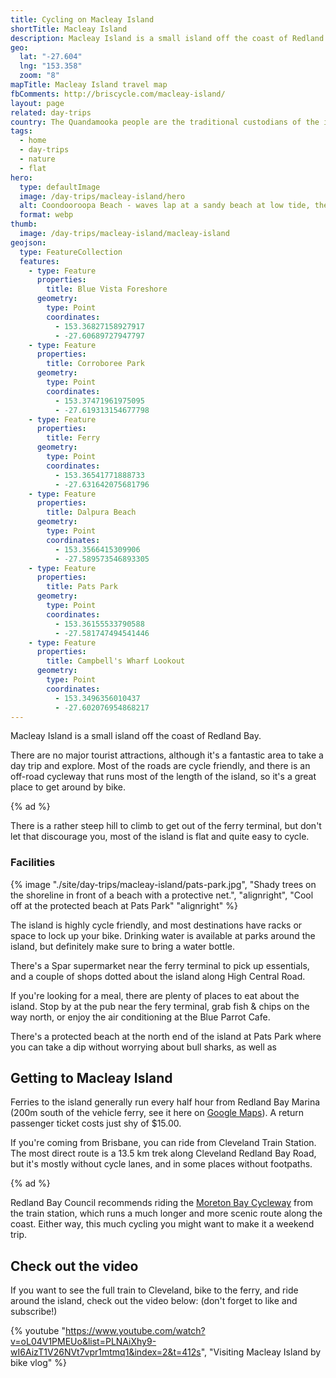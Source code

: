 ```yaml
---
title: Cycling on Macleay Island
shortTitle: Macleay Island
description: Macleay Island is a small island off the coast of Redland Bay.
geo:
  lat: "-27.604"
  lng: "153.358"
  zoom: "8"
mapTitle: Macleay Island travel map
fbComments: http://briscycle.com/macleay-island/
layout: page
related: day-trips
country: The Quandamooka people are the traditional custodians of the islands of we now call Moreton Bay.
tags:
  - home
  - day-trips
  - nature
  - flat
hero:
  type: defaultImage
  image: /day-trips/macleay-island/hero
  alt: Coondooroopa Beach - waves lap at a sandy beach at low tide, there are beach shacks on the shore and trees stretching in the distance. Nobody is around.
  format: webp
thumb:
  image: /day-trips/macleay-island/macleay-island
geojson:
  type: FeatureCollection
  features:
    - type: Feature
      properties:
        title: Blue Vista Foreshore
      geometry:
        type: Point
        coordinates:
          - 153.36827158927917
          - -27.60689727947797
    - type: Feature
      properties:
        title: Corroboree Park
      geometry:
        type: Point
        coordinates:
          - 153.37471961975095
          - -27.619313154677798
    - type: Feature
      properties:
        title: Ferry
      geometry:
        type: Point
        coordinates:
          - 153.36541771888733
          - -27.631642075681796
    - type: Feature
      properties:
        title: Dalpura Beach
      geometry:
        type: Point
        coordinates:
          - 153.3566415309906
          - -27.589573546893305
    - type: Feature
      properties:
        title: Pats Park
      geometry:
        type: Point
        coordinates:
          - 153.36155533790588
          - -27.581747494541446
    - type: Feature
      properties:
        title: Campbell's Wharf Lookout
      geometry:
        type: Point
        coordinates:
          - 153.3496356010437
          - -27.602076954868217
---
```


Macleay Island is a small island off the coast of Redland Bay.

There are no major tourist attractions, although it's a fantastic area to take a day trip and explore. Most of the roads are cycle friendly, and there is an off-road cycleway that runs most of the length of the island, so it's a great place to get around by bike.

{% ad %}

There is a rather steep hill to climb to get out of the ferry terminal, but don't let that discourage you, most of the island is flat and quite easy to cycle.

### Facilities

{% image "./site/day-trips/macleay-island/pats-park.jpg", "Shady trees on the shoreline in front of a beach with a protective net.", "alignright", "Cool off at the protected beach at Pats Park" "alignright" %}

The island is highly cycle friendly, and most destinations have racks or space to lock up your bike. Drinking water is available at parks around the island, but definitely make sure to bring a water bottle.

There's a Spar supermarket near the ferry terminal to pick up essentials, and a couple of shops dotted about the island along High Central Road.

If you're looking for a meal, there are plenty of places to eat about the island. Stop by at the pub near the fery terminal, grab fish & chips on the way north, or enjoy the air conditioning at the Blue Parrot Cafe.

There's a protected beach at the north end of the island at Pats Park where you can take a dip without worrying about bull sharks, as well as

## Getting to Macleay Island

Ferries to the island generally run every half hour from Redland Bay Marina (200m south of the vehicle ferry, see it here on [Google Maps](https://www.google.com/maps/place/Redland+Bay+Marina/@-27.6173227,153.3107938,17z)). A return passenger ticket costs just shy of $15.00.

If you're coming from Brisbane, you can ride from Cleveland Train Station. The most direct route is a 13.5 km trek along Cleveland Redland Bay Road, but it's mostly without cycle lanes, and in some places without footpaths.

{% ad %}

Redland Bay Council recommends riding the [Moreton Bay Cycleway](/moreton-bay) from the train station, which runs a much longer and more scenic route along the coast. Either way, this much cycling you might want to make it a weekend trip.

## Check out the video

If you want to see the full train to Cleveland, bike to the ferry, and ride around the island, check out the video below: (don't forget to like and subscribe!)

{% youtube "https://www.youtube.com/watch?v=oL04V1PMEUo&list=PLNAiXhy9-wI6AizT1V26NVt7vpr1mtmq1&index=2&t=412s", "Visiting Macleay Island by bike vlog" %}
